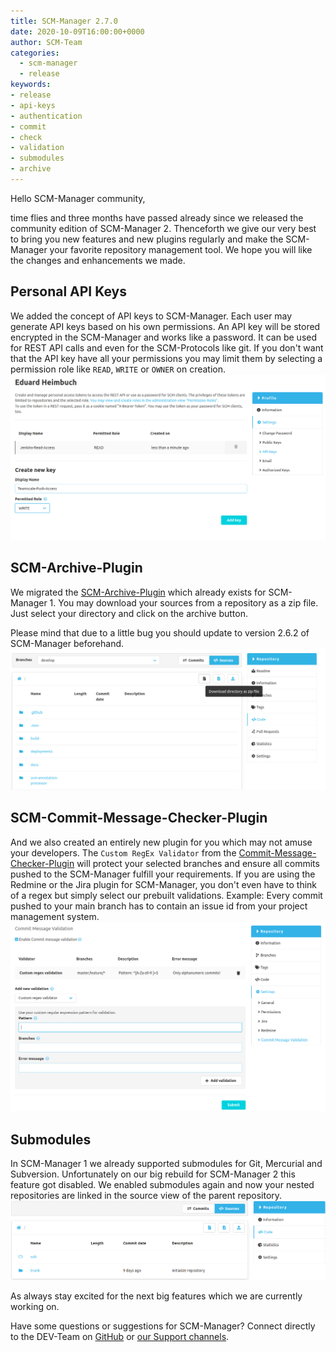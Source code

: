 ```yaml
---
title: SCM-Manager 2.7.0
date: 2020-10-09T16:00:00+0000
author: SCM-Team
categories:
  - scm-manager
  - release
keywords:
- release
- api-keys
- authentication
- commit
- check
- validation
- submodules
- archive
---
```


Hello SCM-Manager community,

time flies and three months have passed already since we released the community edition of SCM-Manager 2. 
Thenceforth we give our very best to bring you new features and new plugins regularly and make the SCM-Manager your favorite repository management tool.
We hope you will like the changes and enhancements we made.

## Personal API Keys
We added the concept of API keys to SCM-Manager. Each user may generate API keys based on his own permissions. 
An API key will be stored encrypted in the SCM-Manager and works like a password. It can be used for REST API calls and even for the SCM-Protocols like git.
If you don't want that the API key have all your permissions you may limit them by selecting a permission role like `READ`, `WRITE` or `OWNER` on creation.
![API Keys](assets/api-keys.png)

## SCM-Archive-Plugin
We migrated the [SCM-Archive-Plugin](https://www.scm-manager.org/plugins/scm-archive-plugin/) which already exists for SCM-Manager 1. 
You may download your sources from a repository as a zip file. Just select your directory and click on the archive button.

Please mind that due to a little bug you should update to version 2.6.2 of SCM-Manager beforehand.
![Archive Plugin](assets/archive-plugin.png)

## SCM-Commit-Message-Checker-Plugin
And we also created an entirely new plugin for you which may not amuse your developers. 
The `Custom RegEx Validator` from the [Commit-Message-Checker-Plugin]((https://www.scm-manager.org/plugins/scm-commit-message-checker-plugin/)) will protect your selected branches and ensure all commits pushed to the SCM-Manager fulfill your requirements.
If you are using the Redmine or the Jira plugin for SCM-Manager, you don't even have to think of a regex but simply select our prebuilt validations.
Example: Every commit pushed to your main branch has to contain an issue id from your project management system.
![Commit-Message-Checker](assets/commit-message-validation.png)

## Submodules
In SCM-Manager 1 we already supported submodules for Git, Mercurial and Subversion. Unfortunately on our big rebuild for SCM-Manager 2 this feature got disabled. 
We enabled submodules again and now your nested repositories are linked in the source view of the parent repository.
![Submodules](assets/submodules.png)

As always stay excited for the next big features which we are currently working on.

Have some questions or suggestions for SCM-Manager? Connect directly to the DEV-Team on [GitHub](https://github.com/scm-manager/scm-manager/) or [our Support channels](https://www.scm-manager.org/support/).
